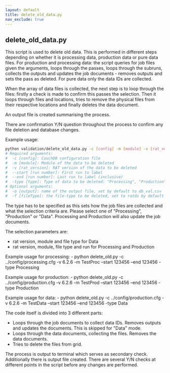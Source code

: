 ```yaml
---
layout: default
title: delete_old_data.py
nav_exclude: true
---
```


## delete_old_data.py

This script is used to delete old data. This is performed in different steps depending on whether it is processing data, production data or pure data files. For production and processing data: the script queries for job files given the arguments, loops through the passes, loops through the subruns, collects the outputs and updates the job documents - removes outputs and sets the pass as deleted. For pure data only the data IDs are collected.

When the array of data files is collected, the next step is to loop through the files: firstly a check is made to confirm this passes the selection. Then it loops through files and locations, tries to remove the physical files from their respective locations and finally deletes the data document.

An output file is created summarising the process.

There are confirmation Y/N question throughout the process to confirm any file deletion and database changes.

Example usage: 

```bash
python validation/delete_old_data.py -c [config] -m [module] -v [rat_version] --start [start_run] --end [end_run] -type [type] -o [output] -f [fileType]
# Required arguments:
#  -c [config]: CouchDB configuration file
#  -m [module]: Module of the data to be deleted
#  -v [rat_version]: RAT version of the data to be deleted
#  --start [run number]: First run to label
#  --end [run number]: Last run to label (inclusive)
#  -type [type]: Type of data to be deleted: "Processing", "Production" or "Data"
# Optional arguments:
#  -o [output]: name of the output file, set by default to db_val.csv
#  -f [fileType]: the file-type to be deleted, set to ratds by default
```

The type has to be specified as this sets how the job files are collected and what the selection criteria are. Please select one of "Processing", "Production" or "Data". Processing and Production will also update the job documents. 

The selection parameters are:
* rat version, module and file type for Data
* rat version, module, file type and run for Processing and Production 

Example usage for processing: - python delete_old.py -c ../config/processing.cfg -v 6.2.6 -m TestProc –start 123456 –end 123456 -type Processing

Example usage for production: - python delete_old.py -c ../config/production.cfg -v 6.2.6 -m TestProd –start 123456 –end 123456 -type Production

Example usage for data: - python delete_old.py -c ../config/production.cfg -v 6.2.6 -m TestData –start 123456 –end 123456 -type Data 

The code itself is divided into 3 different parts: 
* Loops through the job documents to collect data IDs. Removes outputs and updates the documents. This is skipped for "Data" mode. 
* Loops through the data documents, collecting the files. Removes the data documents.
* Tries to delete the files from grid. 

The process is output to terminal which serves as secondary check. Additionally there is output file created. There are several Y/N checks at different points in the script before any changes are performed. 
